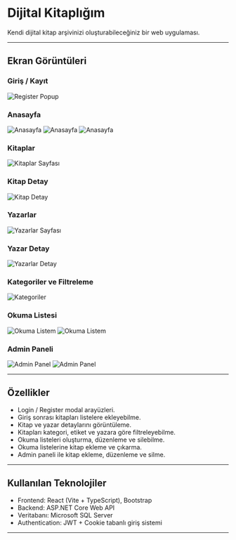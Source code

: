# Dijital Kitaplığım

Kendi dijital kitap arşivinizi oluşturabileceğiniz bir web uygulaması.

---

## Ekran Görüntüleri

### Giriş / Kayıt
![Register Popup](./screenshots/register.png)

### Anasayfa
![Anasayfa](./screenshots/home.png)
![Anasayfa](./screenshots/home1.png)
![Anasayfa](./screenshots/home2.png)

### Kitaplar
![Kitaplar Sayfası](./screenshots/books.png)

### Kitap Detay
![Kitap Detay](./screenshots/book-detail.png)

### Yazarlar
![Yazarlar Sayfası](./screenshots/authors.png)

### Yazar Detay
![Yazarlar Detay](./screenshots/authors-detail.png)

### Kategoriler ve Filtreleme
![Kategoriler](./screenshots/categories.png)

### Okuma Listesi
![Okuma Listem](./screenshots/profile.png)
![Okuma Listem](./screenshots/profile1.png)

### Admin Paneli
![Admin Panel](./screenshots/admin.png)
![Admin Panel](./screenshots/admin1.png)

---

## Özellikler

- Login / Register modal arayüzleri.
- Giriş sonrası kitapları listelere ekleyebilme.
- Kitap ve yazar detaylarını görüntüleme.
- Kitapları kategori, etiket ve yazara göre filtreleyebilme.
- Okuma listeleri oluşturma, düzenleme ve silebilme.
- Okuma listelerine kitap ekleme ve çıkarma.
- Admin paneli ile kitap ekleme, düzenleme ve silme.

---

## Kullanılan Teknolojiler

- Frontend: React (Vite + TypeScript), Bootstrap
- Backend: ASP.NET Core Web API
- Veritabanı: Microsoft SQL Server
- Authentication: JWT + Cookie tabanlı giriş sistemi

---